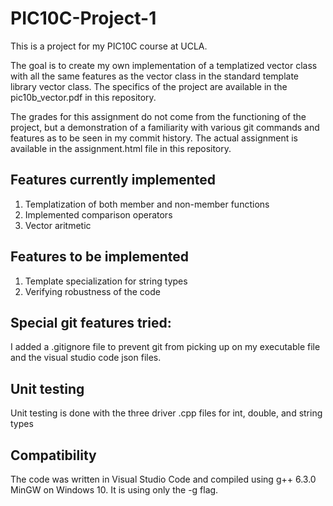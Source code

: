 # PIC10C-Project-1
This is a project for my PIC10C course at UCLA.

The goal is to create my own implementation of a templatized vector class with all the same features as the vector class in the standard template library vector class. The specifics of the project are available in the pic10b_vector.pdf in this repository.

The grades for this assignment do not come from the functioning of the project, but a demonstration of a familiarity with various git commands and features as to be seen in my commit history. The actual assignment is available in the assignment.html file in this repository.

## Features currently implemented
1. Templatization of both member and non-member functions
2. Implemented comparison operators
3. Vector aritmetic

## Features to be implemented
1. Template specialization for string types
2. Verifying robustness of the code

## Special git features tried:
I added a .gitignore file to prevent git from picking up on my executable file and the visual studio code json files.

## Unit testing
Unit testing is done with the three driver .cpp files for int, double, and string types

## Compatibility
The code was written in Visual Studio Code and compiled using g++ 6.3.0 MinGW on Windows 10. It is using only the -g flag.